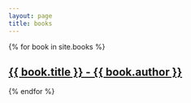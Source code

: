 ```yaml
---
layout: page
title: books
---
```


{% for book in site.books %}
  <h2>
    <a href="{{ book.url }}">
      {{ book.title }} - {{ book.author }}
    </a>
  </h2>
  
{% endfor %}
